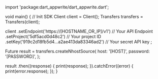 import 'package:dart_appwrite/dart_appwrite.dart';

void main() { // Init SDK
  Client client = Client();
  Transfers transfers = Transfers(client);

  client
    .setEndpoint('https://[HOSTNAME_OR_IP]/v1') // Your API Endpoint
    .setProject('5df5acd0d48c2') // Your project ID
    .setKey('919c2d18fb5d4...a2ae413da83346ad2') // Your secret API key
  ;

  Future result = transfers.createNhostSource(
    host: '[HOST]',
    password: '[PASSWORD]',
  );

  result
    .then((response) {
      print(response);
    }).catchError((error) {
      print(error.response);
  });
}